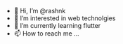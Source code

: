 - 👋 Hi, I’m @rashnk
- 👀 I’m interested in web technolgies
- 🌱 I’m currently learning flutter
- 📫 How to reach me ...

<!---
rashnk/rashnk is a ✨ special ✨ repository because its `README.md` (this file) appears on your GitHub profile.
You can click the Preview link to take a look at your changes.
--->
